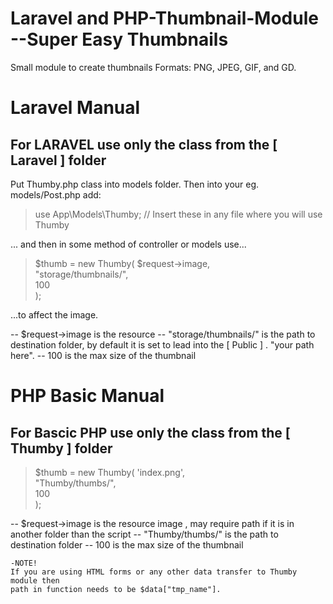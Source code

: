 # Laravel and PHP-Thumbnail-Module --Super Easy Thumbnails

Small module to create thumbnails 
Formats: PNG, JPEG, GIF, and GD.



# Laravel Manual
## For LARAVEL use only the class from the [ Laravel ] folder


  Put Thumby.php class into models folder.
  Then into your eg. models/Post.php add:
  
  > use App\Models\Thumby;    // Insert these in any file where you will use Thumby
  
  ... and then in some method of controller or models use...

  > $thumb = new Thumby(
      $request->image,                
      "storage/thumbnails/",          
      100                             
    );
    
   ...to affect the image.
 
   -- $request->image is the resource
   -- "storage/thumbnails/"  is the path to destination folder, by default it is set to lead into the [ Public ] . "your path here".
   -- 100 is the max size of the thumbnail

    
   
  
# PHP Basic Manual
## For Bascic PHP use only the class from the [ Thumby ] folder


  >$thumb = new Thumby(
    'index.png',           
    "Thumby/thumbs/",       
    100                     
  );
     
  -- $request->image is the resource image , may require path if it is in another folder than the script
  -- "Thumby/thumbs/"  is the path to destination folder
  -- 100 is the max size of the thumbnail

    
    -NOTE!
    If you are using HTML forms or any other data transfer to Thumby module then
    path in function needs to be $data["tmp_name"].
